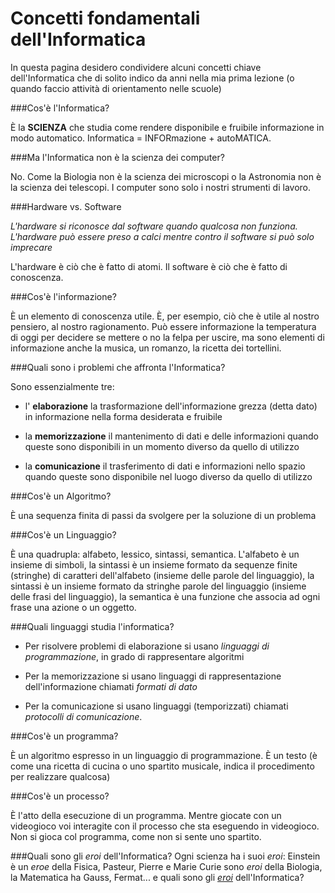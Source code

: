 # Concetti fondamentali dell'Informatica

In questa pagina desidero condividere alcuni concetti chiave dell'Informatica che di solito indico da anni nella mia prima lezione (o quando faccio attivit&agrave; di orientamento nelle scuole)

###Cos'&egrave; l'Informatica?

&Egrave; la **SCIENZA** che studia come rendere disponibile e fruibile informazione in modo automatico.
Informatica = INFORmazione + autoMATICA.

###Ma l'Informatica non è la scienza dei computer?

No. Come la Biologia non è la scienza dei microscopi o la Astronomia non è la scienza dei telescopi. I computer sono solo i nostri strumenti di lavoro.

###Hardware vs. Software

*L'hardware si riconosce dal software quando qualcosa non funziona. L'hardware può essere preso a calci mentre contro il software si può solo imprecare*

L'hardware è ciò che è fatto di atomi. Il software è ciò che è fatto di conoscenza.

###Cos'&egrave; l'informazione?

&Egrave; un elemento di conoscenza utile. &Egrave;, per esempio, ci&ograve; che &egrave; utile al nostro pensiero, al nostro ragionamento. Pu&ograve; essere informazione la temperatura di oggi per decidere se mettere o no la felpa per uscire, ma sono elementi di informazione anche la musica, un romanzo, la ricetta dei tortellini.

###Quali sono i problemi che affronta l'Informatica?

Sono essenzialmente tre:

* l' **elaborazione** la trasformazione dell'informazione grezza (detta dato) in informazione nella forma desiderata e fruibile

* la **memorizzazione** il mantenimento di dati e delle informazioni quando queste sono disponibili in un momento diverso da quello di utilizzo

* la **comunicazione** il trasferimento di dati e informazioni nello spazio quando queste sono disponibile nel luogo diverso da quello di utilizzo

###Cos'&egrave; un Algoritmo?

È una sequenza finita di passi da svolgere per la soluzione di un problema

###Cos'&egrave; un Linguaggio?

È una quadrupla: alfabeto, lessico, sintassi, semantica. L'alfabeto è un insieme di simboli, la sintassi è un insieme formato da sequenze finite (stringhe) di caratteri dell'alfabeto (insieme delle parole del linguaggio), la sintassi è un insieme formato da stringhe parole del linguaggio (insieme delle frasi del linguaggio), la semantica è una funzione che associa ad ogni frase una azione o un oggetto.

###Quali linguaggi studia l'informatica?

* Per risolvere problemi di elaborazione si usano *linguaggi di programmazione*, in grado di rappresentare algoritmi

* Per la memorizzazione si usano linguaggi di rappresentazione dell'informazione chiamati *formati di dato*

* Per la comunicazione si usano linguaggi (temporizzati) chiamati *protocolli di comunicazione*.

###Cos'è un programma?

È un algoritmo espresso in un linguaggio di programmazione. È un testo (è come una ricetta di cucina o uno spartito musicale, indica il procedimento per realizzare qualcosa)

###Cos'è un processo?

È l'atto della esecuzione di un programma. Mentre giocate con un videogioco voi interagite con il processo che sta eseguendo in videogioco. Non si gioca col programma, come non si sente uno spartito.

###Quali sono gli *eroi* dell'Informatica?
Ogni scienza ha i suoi *eroi*: Einstein è un *eroe* della Fisica, Pasteur, Pierre e Marie Curie sono *eroi* della Biologia, la Matematica ha Gauss, Fermat... e quali sono gli [*eroi*](eroi.md) dell'Informatica?

